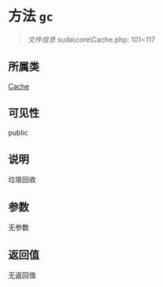 # 方法 `gc`

> *文件信息* suda\core\Cache.php: 101~117

## 所属类 

[Cache](../Cache.md)

## 可见性

public

## 说明

垃圾回收

## 参数


无参数


## 返回值

无返回值
